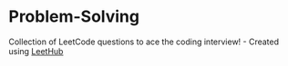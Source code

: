 # Problem-Solving

Collection of LeetCode questions to ace the coding interview! - Created using [LeetHub](https://github.com/QasimWani/LeetHub)
